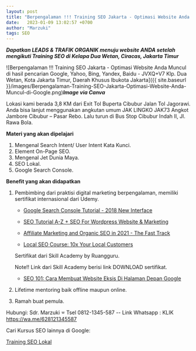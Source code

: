```yaml
---
layout: post
title: "Berpengalaman !!! Training SEO Jakarta - Optimasi Website Anda Muncul di Google."
date:   2023-01-09 13:02:57 +0700
author: "Marzuki"
tags: SEO
---
```

***Dapatkan LEADS & TRAFIK ORGANIK menuju website ANDA setelah mengikuti Training SEO di Kelapa Dua Wetan, Ciracas, Jakarta Timur***

![Berpengalaman !!! Training SEO Jakarta - Optimasi Website Anda Muncul di hasil pencarian Google, Yahoo, Bing, Yandex, Baidu - JVXQ+V7 Klp. Dua Wetan, Kota Jakarta Timur, Daerah Khusus Ibukota Jakarta]({{ site.baseurl }}/images/Berpengalaman-Training-SEO-Jakarta-Optimasi-Website-Anda-Muncul-di-Google.png)***Image via Canva***

Lokasi kami berada 3,8 KM dari Exit Tol Buperta Cibubur Jalan Tol Jagorawi. Anda bisa lanjut menggunakan angkutan umum JAK LINGKO JAK73 Angkot Jambore Cibubur – Pasar Rebo. Lalu turun di Bus Stop Cibubur Indah II, Jl. Rawa Bola.

**Materi yang akan dipelajari**

1. Mengenal Search Intent/ User Intent Kata Kunci.
2. Element On-Page SEO.
3. Mengenal Jet Dunia Maya.
4. SEO Lokal.
5. Google Search Console.

**Benefit yang akan didapatkan**

1. Pembimbing dari praktisi digital marketing berpengalaman, memiliki sertifikat internasional dari Udemy.
    - <a href="https://www.udemy.com/certificate/UC-9a90b3f0-b2d2-49d0-96b6-37c6b7770861/" target="_blank">Google Search Console Tutorial - 2018 New Interface</a>

    - <a href="https://www.udemy.com/certificate/UC-5a6ea32c-31f0-4a29-93bb-5c8f2744ea7a/" target="_blank">SEO Tutorial A-Z + SEO For Wordpress Website & Marketing</a>

    - <a href="https://www.udemy.com/certificate/UC-fcca34c5-94be-4806-970a-56e3f2c6127c/" target="_blank">Affiliate Marketing and Organic SEO in 2021 - The Fast Track</a>

    - <a href="https://www.udemy.com/certificate/UC-d7aa3cb8-a685-423d-a23e-8577cfe441b4/" target="_blank">Local SEO Course: 10x Your Local Customers</a>

    Sertifikat dari Skill Academy by Ruangguru.

    Note!! Link dari Skill Academy berisi link DOWNLOAD sertifikat.
    - <a href="https://img-certificate.ruangguru.com/GEBEB767EQKJAGL7/CERT-0WBS1ZTS.jpg?orig=1" target="_blank">SEO 101: Cara Membuat Website Eksis Di Halaman Depan Google</a>


2. Lifetime mentoring baik offline maupun online.
3. Ramah buat pemula.

Hubungi: Sdr. Marzuki
&#128382; Tsel 0812-1345-587 --
Link Whatsapp : KLIK <a href="https://wa.me/628121345587" rel="nofollow" target="_blank">https://wa.me/628121345587</a>

Cari Kursus SEO lainnya di Google:

<a href="https://www.google.com/search?q=training+seo+lokal" target="_blank">Training SEO Lokal</a>